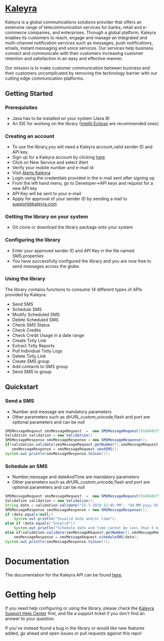 

# [Kaleyra](https://www.kaleyra.com/)
Kaleyra is a global communications solutions provider that offers an extensive range of telecommunication services for banks, retail and e-commerce companies, and enterprises. Through a global platform, Kaleyra enables its customers to reach, engage and manage an integrated and multi-channel notification services such as messages, push notifications, emails, instant messaging and voice services. Our services help business connect and communicate with their customers increasing customer retention and satisfaction in an easy and effective manner.

Our mission is to make customer communication between business and their customers uncomplicated by removing the technology barrier with our cutting edge communication platforms. 
## Getting Started
### Prerequisites
- Java has to be installed on your system (Java 8)
- An IDE for working on the library ([Intellij](https://www.jetbrains.com/idea/download/#section=windows),[Eclipse](https://www.eclipse.org/downloads/) are recommended ones)

### Creating an account
- To use the library,you will need a Kaleyra account,valid sender ID and API key.
- Sign up for a Kaleyra account by clicking [here](http://accounts.kaleyra.com/login?next=home)
- Click on New Service and select Alert
- Verify your mobile number and e-mail id
- Visit [Alerts Kaleyra](https://alerts.kaleyra.com/)
- Login using the credentials provided in the e-mail sent after signing up
- From the left hand menu, go to Developer->API keys and request for a new API key
- API Key will be sent to your e-mail
- Apply for approval of your sender ID by sending a mail to support@kaleyra.com

### Getting the library on your system
- Git clone or download the library package onto your system

### Configuring the library
- Enter your approved sender ID and API Key in the file named SMS.properties 
- You have successfully configured the library and you are now free to send messages across the globe.

### Using the library
The library contains functions to consume 14 different types of APIs provided by Kaleyra:
 - Send SMS
 - Schedule SMS
 - Modify Scheduled SMS
 - Delete Scheduled SMS
 - Check SMS Status
 - Check Credits
 - Check Credit Usage in a date range
 - Create Txtly Link
 - Extract Txtly Reports
 - Pull Individual Txtly Logs
 - Delete Txtly Link
 - Create SMS group
 - Add contacts to SMS group
 - Send SMS to group
 
 ## Quickstart
 ### Send a SMS
 - Number and message are mandatory parameters
 - Other parameters such as dlrURL,custom,unicode,flash and port are optional parameters and can be null
 ```java
 SMSMessageRequest smsMessageRequest  =  new SMSMessageRequest(918040275555L,"message",null,null,null,null,null);
 Validation validation = new Validation()      
 SMSMessageResponse smsMessageResponse = new SMSMessageResponse();
 if(validation.validate(smsMessageRequest.getNumber(),smsMessageRequest.getMessage()) == 1)
    smsMessageResponse = smsMessageRequest.sendSMS();
 System.out.println(smsMessageResponse.toJson());
 ```
 ### Schedule an SMS
 - Number,message and dateAndTime are mandatory parameters
 - Other parameters such as dlrURL,custom,unicode,flash and port are optional parameters and can be null
 ```java
 SMSMessageRequest smsMessageRequest  =  new SMSMessageRequest(918040275555L,"message",null,null,null,null,null);
 Validation validation = new Validation();
 String date = validation.validate("15-7-2019 12:45 PM", "dd-MM-yyyy hh:mm a");
 SMSMessageResponse smsMessageResponse = new SMSMessageResponse();
 if (date.equals(null))
     System.out.println("Invalid date and/or time");
 else if (date.equals("Invalid"))
     System.out.println("Schedule date and time cannot be less than 5 minutes or more than 3 months from now");
 else if(validation.validate(smsMessageRequest.getNumber(),smsMessageRequest.getMessage()) == 1)
     smsMessageResponse = smsMessageRequest.scheduleSMS(date);
 System.out.println(smsMessageResponse.toJson());
 ```
 
 # Documentation
 The documentation for the Kaleyra API can be found [here](https://apidocs-sms.kaleyra.com/?version=latest).

# Getting help
If you need help configuring or using the library, please check the [Kaleyra Support Help Center](http://support.kaleyra.com/support/home) first, and file a support ticket if you don't find an answer to your question.

If you've instead found a bug in the library or would like new features added, go ahead and open issues or pull requests against this repo!
